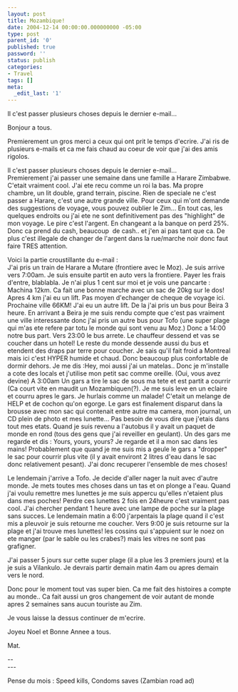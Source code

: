 ```yaml
---
layout: post
title: Mozambique!
date: 2004-12-14 00:00:00.000000000 -05:00
type: post
parent_id: '0'
published: true
password: ''
status: publish
categories:
- Travel
tags: []
meta:
  _edit_last: '1'
---
```

<p>Il c'est passer plusieurs choses depuis le dernier e-mail...</p>
<p><!--more--></p>
<p>Bonjour a tous.</p>
<p>Premierement un gros merci a ceux qui ont prit le temps d'ecrire. J'ai ris de plusieurs e-mails et ca me fais chaud au coeur de voir que j'ai des amis rigolos.</p>
<p>Il c'est passer plusieurs choses depuis le dernier e-mail...<br />
Premierement j'ai passer une semaine dans une famille a Harare Zimbabwe. C'etait vraiment cool. J'ai ete recu comme un roi la bas. Ma propre chambre, un lit double, grand terrain, piscine. Rien de speciale ne c'est passer a Harare, c'est une autre grande ville. Pour ceux qui m'ont demande des suggestions de voyage, vous pouvez oublier le Zim... En tout cas, les quelques endroits ou j'ai ete ne sont definitivement pas des "highlight" de mon voyage. Le pire c'est l'argent. En changeant a la banque on perd 25%. Donc ca prend du cash, beaucoup  de cash.. et j'en ai pas tant que ca. De plus c'est illegale de changer de l'argent dans la rue/marche noir donc faut faire TRES attention.</p>
<p>Voici la partie croustillante du e-mail :<br />
J'ai pris un train de Harare a Mutare (frontiere avec le Moz). Je suis arrive vers 7:00am. Je suis ensuite partit en auto vers la frontiere. Payer les frais d'entre, blablabla. Je n'ai plus 1 cent sur moi et je vois une pancarte : Machina 12km. Ca fait une bonne marche avec un sac de 20kg sur le dos! Apres 4 km j'ai eu un lift. Pas moyen d'echanger de cheque de voyage ici. Prochaine ville 66KM! J'ai eu un autre lift. De la j'ai pris un bus pour Beira 3 heure. En arrivant a Beira je me suis rendu compte que c'est pas vraiment une ville interessante donc j'ai pris un autre bus pour Tofo (une super plage qui m'as ete refere par totu le monde qui sont venu au Moz.) Donc a 14:00 notre bus part. Vers 23:00 le bus arrete. Le chauffeur dessend et vas se coucher dans un hotel! Le reste du monde dessende aussi du bus et etendent des draps par terre pour coucher. Je sais qu'il fait froid a Montreal mais ici c'est HYPER humide et chaud. Donc beaucoup plus confortable de dormir dehors. Je me dis :Hey, moi aussi j'ai un matelas.. Donc je m'installe a cote des locals et j'utilise mon petit sac comme oreille. (Oui, vous avez devine) A 3:00am Un gars a tire le sac de sous ma tete et est partit a courrir (Ca court vite en maudit un Mozambiquen(?). Je me suis leve en un eclaire et courru apres le gars. Je hurlais comme un malade! C'etait un melange de HELP et de cochon qu'on egorge. Le gars est finalement disparut dans la brousse avec mon sac qui contenait entre autre ma camera, mon journal, un CD plein de photo et mes lunette... Pas besoin de vous dire que j'etais dans tout mes etats. Quand je suis revenu a l'autobus il y avait un paquet de monde en rond (tous des gens que j'ai reveiller en geulant). Un des gars me regarde et dis : Yours, yours, yours? Je regarde et il a mon sac dans les mains! Probablement que quand je me suis mis a geule le gars a "dropper" le sac pour courrir plus vite (il y avait environt 2 litres d'eau dans le sac donc relativement pesant). J'ai donc recuperer l'ensemble de mes choses!</p>
<p>Le lendemain j'arrive a Tofo. Je decide d'aller nager la nuit avec d'autre monde. Je mets toutes mes choses dans un tas et on plonge a l'eau. Quand j'ai voulu remettre mes lunettes je me suis appercu qu'elles n'etaient plus dans mes poches! Perdre ces lunettes 2 fois en 24heure c'est vraiment pas cool. J'ai chercher pendant 1 heure avec une lampe de poche sur la plage sans succes. Le lendemain matin a 6:00 j'arpentais la plage quand il c'est mis a pleuvoir je suis retourne me coucher. Vers 9:00 je suis retourne sur la plage et j'ai trouve mes lunettes! les cossins qui s'appuient sur le noez on ete manger (par le sable ou les crabes?) mais les vitres ne sont pas grafigner.</p>
<p>J'ai passer 5 jours sur cette super plage (il a plue les 3 premiers jours) et la je suis a Vilankulo. Je devrais partir demain matin 4am ou apres demain vers le nord.</p>
<p>Donc pour le moment tout vas super bien. Ca me fait des histoires a compte au monde.. Ca fait aussi un gros changement de voir autant de monde apres 2 semaines sans aucun touriste au Zim.</p>
<p>Je vous laisse la dessus continuer de m'ecrire.</p>
<p>Joyeu Noel et Bonne Annee a tous.</p>
<p>Mat.</p>
<p>--<br />
---
  
Pense du mois : Speed kills, Condoms saves (Zambian road ad)